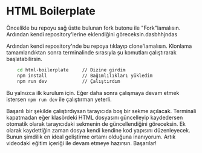 # HTML Boilerplate

Öncelikle bu repoyu sağ üstte bulunan fork butonu ile "Fork"lamalısın. Ardından kendi repository'lerine eklendiğini göreceksin.dasbhhjndas

Ardından kendi repository'nde bu repoya tıklayıp clone'lamalısın. Klonlama tamamlandıktan sonra terminalinde sırasıyla şu komutları çalıştırarak başlatabilirsin.

```bash
    cd html-boilerplate     // Dizine girdim
    npm install             // Bağımlılıkları yükledim
    npm run dev             // Çalıştırdım
```

Bu yalnızca ilk kurulum için. Eğer daha sonra çalışmaya devam etmek istersen `npm run dev` ile çalıştırman yeterli.

Başarılı bir şekilde çalıştırdıysan tarayıcıda boş bir sekme açılacak. Terminali kapatmadan eğer klasördeki HTML dosyasını güncelleyip kaydedersen otomatik olarak tarayıcıdaki sekmenin de güncellendiğini göreceksin. Ek olarak kaydettiğin zaman dosya kendi kendine kod yapısını düzenleyecek. Bunun şimdilik en ideal geliştirme ortamı olduğuna inanıyorum. Artık videodaki eğitim içeriği ile devam etmeye hazırsın. Başarılar!
